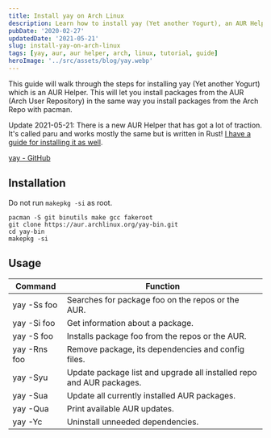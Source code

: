 ```yaml
---
title: Install yay on Arch Linux
description: Learn how to install yay (Yet another Yogurt), an AUR Helper that lets you install packages from the Arch User Repository using the same commands as pacman.
pubDate: '2020-02-27'
updatedDate: '2021-05-21'
slug: install-yay-on-arch-linux
tags: [yay, aur, aur helper, arch, linux, tutorial, guide]
heroImage: '../src/assets/blog/yay.webp'
---
```


This guide will walk through the steps for installing yay (Yet another Yogurt) which is an AUR Helper. This will let you install packages from the AUR (Arch User Repository) in the same way you install packages from the Arch Repo with pacman.

Update 2021-05-21:
There is a new AUR Helper that has got a lot of traction. It's called paru and works mostly the same but is written in Rust! [I have a guide for installing it as well](/install-paru-on-arch-linux).

<!--truncate-->

[yay - GitHub](https://github.com/Jguer/yay)

## Installation

Do not run `makepkg -si` as root.

```shell
pacman -S git binutils make gcc fakeroot
git clone https://aur.archlinux.org/yay-bin.git
cd yay-bin
makepkg -si
```

## Usage

| Command      | Function                                                             |
| ------------ | -------------------------------------------------------------------- |
| yay -Ss foo  | Searches for package foo on the repos or the AUR.                    |
| yay -Si foo  | Get information about a package.                                     |
| yay -S foo   | Installs package foo from the repos or the AUR.                      |
| yay -Rns foo | Remove package, its dependencies and config files.                   |
| yay -Syu     | Update package list and upgrade all installed repo and AUR packages. |
| yay -Sua     | Update all currently installed AUR packages.                         |
| yay -Qua     | Print available AUR updates.                                         |
| yay -Yc      | Uninstall unneeded dependencies.                                     |

